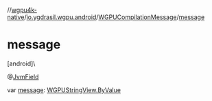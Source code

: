 //[wgpu4k-native](../../../index.md)/[io.ygdrasil.wgpu.android](../index.md)/[WGPUCompilationMessage](index.md)/[message](message.md)

# message

[android]\

@[JvmField](https://kotlinlang.org/api/core/kotlin-stdlib/kotlin.jvm/-jvm-field/index.html)

var [message](message.md): [WGPUStringView.ByValue](../-w-g-p-u-string-view/-by-value/index.md)